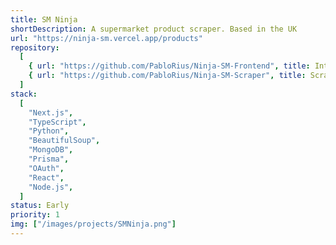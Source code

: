 ```yaml
---
title: SM Ninja
shortDescription: A supermarket product scraper. Based in the UK
url: "https://ninja-sm.vercel.app/products"
repository:
  [
    { url: "https://github.com/PabloRius/Ninja-SM-Frontend", title: Interface },
    { url: "https://github.com/PabloRius/Ninja-SM-Scraper", title: Scraper },
  ]
stack:
  [
    "Next.js",
    "TypeScript",
    "Python",
    "BeautifulSoup",
    "MongoDB",
    "Prisma",
    "OAuth",
    "React",
    "Node.js",
  ]
status: Early
priority: 1
img: ["/images/projects/SMNinja.png"]
---
```

